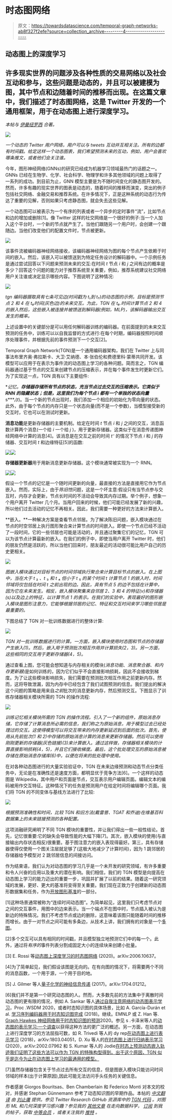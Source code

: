 # 时态图网络

> 原文：<https://towardsdatascience.com/temporal-graph-networks-ab8f327f2efe?source=collection_archive---------4----------------------->

## 动态图上的深度学习

## 许多现实世界的问题涉及各种性质的交易网络以及社会互动和参与，这些问题是动态的，并且可以被建模为图，其中节点和边随着时间的推移而出现。在这篇文章中，我们描述了时态图网络，这是 Twitter 开发的一个通用框架，用于在动态图上进行深度学习。

*本帖与* [*伊曼纽罗西*](https://www.emanuelerossi.co.uk/) *合著。*

![](img/168cf5ced1eb8fff6ca4abf2712ec793.png)

*一个动态的 Twitter 用户网络，用户可以与 tweets 互动并互相关注。所有的边都有时间戳。给定这样一个动态图表，我们希望预测未来的互动，例如，用户会喜欢哪条推文，或者他们会关注谁。*

今年，图形神经网络(GNNs)的研究已经成为机器学习领域最热门的话题之一。GNNs 已经在生物学、化学、社会科学、物理学和许多其他领域的问题上取得了一系列的成功。到目前为止，GNN 模型主要是为不随时间变化的静态图开发的。然而，许多有趣的现实世界的图表是动态的，随着时间的推移而演变，突出的例子包括社交网络、金融交易和推荐系统。在许多情况下，正是这种系统的动态行为传达了重要的见解，否则如果只考虑静态图，就会失去这些见解。

一个动态图可以被表示为一个有序的列表或者一个异步的定时事件“流”，比如节点和边的增加或删除[1]。像 Twitter 这样的社交网络是一个很好的例子:当一个人加入这个平台时，一个新的节点就产生了。当他们跟随另一个用户时，会创建一个跟随边。当他们改变他们的配置文件时，节点被更新。

![](img/e972f81c80a0b2dc8bc7fc87fa8c02a3.png)

该事件流被编码器神经网络接收，该编码器神经网络为图的每个节点产生依赖于时间的嵌入。然后，该嵌入可以被馈送到为特定任务设计的解码器中。一个示例任务是通过尝试回答以下问题来预测未来的交互:在时间 *t* 节点 *i* 和 *j* 之间有边的概率是多少？回答这个问题的能力对于推荐系统至关重要，例如，推荐系统建议社交网络用户关注谁或决定显示哪些内容。下图说明了这种情况:

![](img/bc60ff3b436b162f628fd8d743b60b9a.png)

*tgn 编码器摄取具有七条可见边(时间戳为 t₁到 t₇)的动态图的示例，目标是预测节点 2 和 4 在 t₈时间(灰色边)的未来交互。为此，TGN 在 t₈.时间计算节点 2 和 4 的嵌入然后，这些嵌入被连接并被馈送到解码器(例如，MLP)，该解码器输出交互发生的概率。*

上述设置中的关键部分是可以用任何解码器训练的编码器。在前面提到的未来交互预测的任务中，训练可以以自我监督的方式进行:在每个时期，编码器按照时间顺序处理事件，并根据先前的事件预测下一个交互[2]。

Temporal Graph Network(TGN)是一个通用编码器架构，我们在 Twitter 上与同事法布里齐奥·弗拉斯卡、大卫·艾纳德、本·张伯伦和费德里科·蒙蒂共同开发。该模型可以应用于在表示为事件流的动态图上学习的各种问题。简而言之，TGN 编码器通过基于节点的交互来创建节点的压缩表示，并在每个事件发生时更新它们。为了实现这一点，TGN 具有以下主要组件:

**记忆。**存储器存储所有节点的状态，充当节点过去交互的压缩表示。它类似于 RNN 的隐藏状态；但是，这里我们为每个节点 *i* 都有一个单独的状态向量***s****ᵢ*(*t*)。当一个新的节点出现时，我们添加一个相应的初始化为零向量的状态。此外，由于每个节点的内存只是一个状态向量(而不是一个参数)，当模型接受新的交互时，它也可以在测试时更新。

**消息功能**是更新存储器的主要机制。给定在时间 *t* 节点 *i* 和 *j* 之间的交互，消息函数计算两个消息(一个给 *i* 一个给 *j* )，用于更新存储器。这类似于在消息传递图神经网络中计算的消息[4]。该消息是在交互之前的时间 *t⁻* 的情况下节点 *i* 和 *j* 的存储器、交互时间 *t* 和边缘特征[5]的函数:

![](img/5c011a8024fca4972165c51cb8df0c1c.png)![](img/0149d4ac4526a4008fb027827cf1d3a4.png)

**存储器更新器**用于用新消息更新存储器。这个模块通常被实现为一个 RNN。

![](img/c73c82269633f901063e6096f26a9a99.png)![](img/5febde8926ab5df6f5dafea5eb0cba23.png)

假设一个节点的记忆是一个随时间更新的向量，最直接的方法是直接用它作为节点嵌入。然而，实际上，由于*陈旧性*问题，这是一个坏主意:假设只有当节点参与交互时，内存才会更新，节点长时间的不活动会导致其内存过期。举个例子，想象一个用户离开 Twitter 几个月。当用户回来的时候，他们可能已经发展了新的兴趣，所以他们过去活动的记忆不再相关。因此，我们需要一种更好的方法来计算嵌入。

**嵌入。**一种解决方案是查看节点邻居。为了解决陈旧问题，嵌入模块通过在节点的时空邻居上执行图形聚合来计算节点的时间嵌入。即使一个节点已经不活动了一段时间，它的一些邻居也可能是活动的，并且通过聚集它们的记忆，TGN 可以为该节点计算最新的嵌入。在我们的例子中，即使当用户离开 Twitter 时，他们的朋友仍然是活跃的，所以当他们回来时，朋友最近的活动很可能比用户自己的历史更相关。

![](img/3ee7f24044478336853c04f5f7581c7f.png)

*图嵌入模块通过对目标节点的时间邻域执行聚合来计算目标节点的嵌入。在上图中，当在大于 t* ₂ *、t* ₃ *和 t* ₄ *但小于 t* ₅ *的某个时间 t 计算节点 1 的嵌入时，时间邻域将仅包括在时间 t 之前出现的边。因此，具有节点 5 的边不包括在计算中，因为它在未来发生。相反，嵌入模块聚集来自邻居 2、3 和 4 的特征(v)和存储器(s)以及边上的特征，以计算节点 1 的表示。在我们的实验中，表现最好的图形嵌入模块是图形注意力，它能够根据邻居的记忆、特征和交互时间来学习哪些邻居是最重要的。*

下图总结了 TGN 对一批训练数据进行的整体计算:

![](img/a858743393a186a3a9b8e9d41afc0a4e.png)

*TGN 对一批训练数据进行的计算。一方面，嵌入模块使用时态图和节点的存储器产生嵌入(1)。然后，嵌入用于预测批次相互作用并计算损失(2，3)。另一方面，这些相同的交互用于更新存储器(4，5)。*

通过查看上图，您可能会想知道与内存相关的模块(*消息功能*、*消息聚合器、*和*内存更新器*)是如何训练的，因为它们似乎不会直接影响损耗，因此不会接收到梯度。为了让这些模块影响损失，我们需要在预测批次相互作用之前更新内存。然而，这将导致泄漏，因为内存中已经包含了我们试图预测的信息。我们提出的解决这个问题的策略是用来自*之前*批次的消息更新内存，然后预测交互。下图显示了训练存储器相关模块所需的 TGN 的操作流程:

![](img/5be7e9044692e199b494dff31f440986.png)

*训练记忆相关模块所需的 TGN 的操作流程。引入了一个新的组件，原始消息存储，它存储了计算消息所必需的信息，我们称之为原始消息，用于模型过去已经处理过的交互。这使得模型可以将交互带来的内存更新延迟到后面的批次。首先，使用从先前批次(1 和 2)中存储的原始消息计算的消息来更新存储器。然后可以使用刚刚更新的存储器(灰色链接)(3)来计算嵌入。通过这样做，存储器相关模块的计算直接影响损耗(4，5)，并且它们接收梯度。最后，这个批处理交互的原始消息被存储在原始消息存储库(6)中，以便在将来的批处理中使用。*

在对各种动态图进行的大量实验验证中，TGN 在未来边缘预测和动态节点分类任务中，无论是在准确性还是速度方面，都明显优于竞争方法[6]。一个这样的动态图是 Wikipedia，其中用户和页面是节点，交互表示用户编辑页面。编辑文本的编码被用作交互特征。这种情况下的任务是预测用户在给定时间将编辑哪个页面。我们将 TGN 的不同变体与基线方法进行了比较:

![](img/b9eac9decb69387dd13602154a913a94.png)

*根据预测准确性和时间，比较 TGN 和旧方法(戴雷普、TGAT 和乔迪)在维基百科数据集上的未来链接预测的各种配置。*

这项消融研究阐明了不同 TGN 模块的重要性，并让我们得出一些一般性结论。首先，记忆很重要:它的缺失会导致性能的大幅下降[7]。其次，嵌入模块的使用(与直接输出内存状态相反)很重要。基于图注意力的嵌入表现得最好。第三，具有存储器使得仅使用一个图关注层就足够了(这极大地减少了计算时间)，因为 1 跳邻居的存储器给予模型对 2 跳邻居信息的间接访问。

作为结束语，我们认为对动态图的学习几乎是一个未开发的研究领域，有许多重要和令人兴奋的应用以及重大的潜在影响。我们相信，我们的 TGN 模型是向提高在动态图上学习的能力迈出的重要一步，巩固并扩展了以前的结果。随着这一研究领域的发展，更好、更大的基准将变得至关重要。我们现在正致力于创建新的动态图形数据集和任务，作为[开放图形基准](https://ogb.stanford.edu/docs/team/)的一部分。

[1]这种场景通常被称为“连续时间动态图”。为简单起见，这里我们只考虑节点对之间的交互事件，用图中的边来表示。当一个端点不在图中时，节点插入被认为是新边的特殊情况。我们不考虑节点或边的删除，这意味着该图只能随着时间的推移而增长。由于一对节点之间可能有多条边，从技术上讲，我们拥有的对象是一个[多图](https://en.wikipedia.org/wiki/Multigraph#:~:text=In%20mathematics%2C%20and%20more%20specifically,by%20more%20than%20one%20edge.)。

[2]多个交互可以具有相同的时间戳，并且模型独立地预测它们中的每一个。此外，通过将*有序的*事件列表分割成固定大小的连续块来创建小批量。

[3] E. Rossi 等[动态图上深度学习的时态图网络](https://arxiv.org/abs/2006.10637) (2020)。arXiv:2006.10637。

[4]为了简单起见，我们假设该图是无向的。在有向图的情况下，将需要两个不同的消息函数，一个用于源，一个用于目的地。

[5] J. Gilmer 等人[量子化学的神经信息传递](https://arxiv.org/abs/1704.01212) (2017)。arXiv:1704.01212。

[6]我们并不是第一个研究动态图的人。然而，大多数先前的方法集中于离散时间动态图的更有限的情况，例如 A. Sankar 等人[通过自我注意网络的动态图表示学习](https://arxiv.org/abs/1812.09430)，Proc .WSDM 2020，或者时态知识图的具体场景，比如 A. García-Durán et al. [学习序列编码器用于时态知识图完成](https://www.aclweb.org/anthology/D18-1516.pdf) (2018)。继续。EMNLP 或 Z. Han 等. [Graph Hawkes 神经网络用于时态知识图的预测](https://arxiv.org/abs/2003.13432)2020。参见 s .卡泽米等人的[动态图的表示学习:一个调查](https://arxiv.org/abs/1905.11485)以获得这种方法的更广泛的概述。另一方面，在动态图上进行深度学习的方法屈指可数，如 R. Trivedi 等人的 dy rep[在动态图上进行表示学习](https://arxiv.org/pdf/1803.04051.pdf) (2018)，arXiv:1803.04051，D. Xu 等人的[在时态图上进行归纳表示学习](https://arxiv.org/abs/2002.07962) (2020)，arXiv:2002.07962 和 S. Kumar 等人的 Jodie[在时态上预测动态嵌入轨迹我们证明了这些方法可以作为 TGN 的特殊构型得到。出于这个原因，TGN 似乎是迄今为止在动态图上学习的最通用的模型。](https://arxiv.org/abs/1908.01207)

[7]虽然存储器包含关于节点过去所有交互的信息，但是图嵌入模块只能访问时间邻域的样本(出于计算原因),因此可能无法访问手头任务的关键信息。

作者感谢 Giorgos Bouritsas、Ben Chamberlain 和 Federico Monti 对本文的校对，并感谢 Stephan Günnemann 参考了动态知识图的早期作品。本帖的 [*中文翻译*](https://www.infoq.cn/article/D2cFv5V8IF8gvZDovq1p) *由* [*刘止庸*](https://medium.com/@zhiyongliu) *提供。参见 Twitter Research GitHub 资源库中的* [*TGN 代码*](https://github.com/twitter-research/tgn) *。对图形 ML 和几何深度学习感兴趣？参见我的* [*其他文章*](https://towardsdatascience.com/graph-deep-learning/home) *在走向数据科学，* [*订阅*](https://michael-bronstein.medium.com/subscribe) *到我的帖子，获取* [*中等会员*](https://michael-bronstein.medium.com/membership) *，或者关注我的* [*推特*](https://twitter.com/mmbronstein) *。*